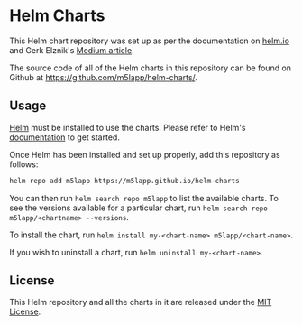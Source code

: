 # Helm Charts

This Helm chart repository was set up as per the documentation on [helm.io](https://helm.sh/docs/howto/chart_releaser_action/) and Gerk Elznik's [Medium article](https://medium.com/@gerkElznik/provision-a-free-personal-helm-chart-repo-using-github-583b668d9ba4).

The source code of all of the Helm charts in this repository can be found on Github at <https://github.com/m5lapp/helm-charts/>.

## Usage
[Helm](https://helm.sh) must be installed to use the charts. Please refer to Helm's [documentation](https://helm.sh/docs/) to get started.

Once Helm has been installed and set up properly, add this repository as follows:

```bash
helm repo add m5lapp https://m5lapp.github.io/helm-charts
```

You can then run `helm search repo m5lapp` to list the available charts. To see the versions available for a particular chart, run `helm search repo m5lapp/<chartname> --versions`.

To install the <chart-name> chart, run `helm install my-<chart-name> m5lapp/<chart-name>`.

If you wish to uninstall a chart, run `helm uninstall my-<chart-name>`.

## License
<!-- Keep full URL links to repo files because this README syncs from main to gh-pages.  -->
This Helm repository and all the charts in it are released under the [MIT License](https://github.com/m5lapp/helm-charts/blob/main/LICENSE).
